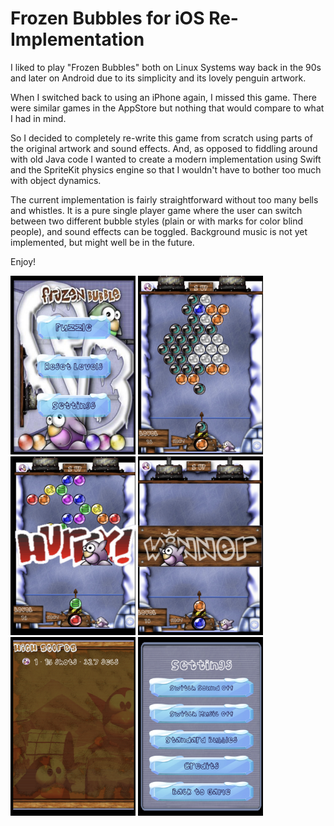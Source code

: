 #  Frozen Bubbles for iOS Re-Implementation

I liked to play "Frozen Bubbles" both on Linux Systems way back in the 90s and later on Android due to its simplicity and its lovely penguin artwork.

When I switched back to using an iPhone again, I missed this game. There were similar games in the AppStore but nothing that would compare to what I had in mind. 

So I decided to completely re-write this game from scratch using parts of the original artwork and sound effects. And, as opposed to fiddling around with old Java code I wanted to create a  modern implementation using Swift and the SpriteKit physics engine so that I wouldn't have to bother too much with object dynamics. 

The current implementation is fairly straightforward without too many bells and whistles. It is a pure single player game where the user can switch between two different bubble styles (plain or with marks for color blind people), and sound effects can be toggled. Background music is not yet implemented, but might well be in the future.

Enjoy!


<img src="https://github.com/ulritter/FrozenBubbleSwift/blob/main/fb1.png" width = "200" height = "286">  <img src="https://github.com/ulritter/FrozenBubbleSwift/blob/main/fb2.png" width = "200" height = "286"> <img src="https://github.com/ulritter/FrozenBubbleSwift/blob/main/fb3.png" width = "200" height = "286">
<img src="https://github.com/ulritter/FrozenBubbleSwift/blob/main/fb4.png" width = "200" height = "286"> <img src="https://github.com/ulritter/FrozenBubbleSwift/blob/main/fb5.png" width = "200" height = "286"> <img src="https://github.com/ulritter/FrozenBubbleSwift/blob/main/fb6.png" width = "200" height = "286">

